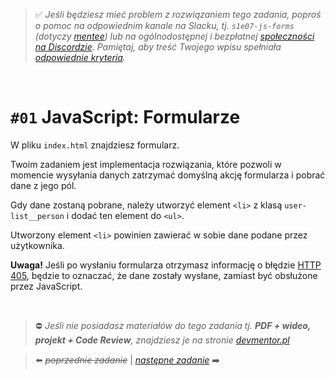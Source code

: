 > :white_check_mark: *Jeśli będziesz mieć problem z rozwiązaniem tego zadania, poproś o pomoc na odpowiednim kanale na Slacku, tj. `s1e07-js-forms` (dotyczy [mentee](https://devmentor.pl/mentoring-javascript/)) lub na ogólnodostępnej i bezpłatnej [społeczności na Discordzie](https://devmentor.pl/discord). Pamiętaj, aby treść Twojego wpisu spełniała [odpowiednie kryteria](https://devmentor.pl/jak-prosic-o-pomoc/).*

&nbsp;

# `#01` JavaScript: Formularze

W pliku `index.html` znajdziesz formularz.

Twoim zadaniem jest implementacja rozwiązania, które pozwoli w momencie wysyłania danych zatrzymać domyślną akcję formularza i pobrać dane z jego pól.

Gdy dane zostaną pobrane, należy utworzyć element `<li>` z klasą `user-list__person` i dodać ten element do `<ul>`.

Utworzony element `<li>` powinien zawierać w sobie dane podane przez użytkownika.

**Uwaga!** Jeśli po wysłaniu formularza otrzymasz informację o błędzie [HTTP 405](https://developer.mozilla.org/en-US/docs/Web/HTTP/Status/405), będzie to oznaczać, że dane zostały wysłane, zamiast być obsłużone przez JavaScript.

&nbsp;
> :no_entry: *Jeśli nie posiadasz materiałów do tego zadania tj. **PDF + wideo, projekt + Code Review**, znajdziesz je na stronie [devmentor.pl](https://devmentor.pl/workshop-js-forms/)*

> :arrow_left: ~~*poprzednie zadanie*~~ | [*następne zadanie*](./../02) :arrow_right:
